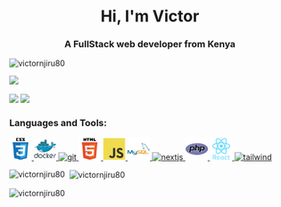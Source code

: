 <h1 align="center">Hi, I'm Victor</h1>

<h3 align="center">A FullStack web developer from Kenya</h3>

<p align="left"> 
  <img src="https://komarev.com/ghpvc/?username=victornjiru80&label=Profile%20views&color=0e75b6&style=flat" alt="victornjiru80" /> 
</p>

<p align='left'>
      <!-- Telegram Logo  -->
  <a href="https://t.me/victorpumpkineater/"><img height='100px' src="https://upload.wikimedia.org/wikipedia/commons/8/83/Telegram_2019_Logo.svg" /></a> 

      
  <a href="https://www.linkedin.com/in/victor-muriithi-479b95241/"><img height='100px' src="https://upload.wikimedia.org/wikipedia/commons/c/ca/LinkedIn_logo_initials.png" /></a> 
      <!-- Gmail Logo   -->
  <a href="mailto: victornjiru80@gmail.com"><img height='100px' width="" src="https://seeklogo.com/images/G/gmail-logo-286F380C2D-seeklogo.com.png" /></a> 

</p>



<h3 align="left">Languages and Tools:</h3>


<p align="left"> 
  
  
  <a href="https://www.w3schools.com/css/" target="_blank" rel="noreferrer"> 
    <img src="https://raw.githubusercontent.com/devicons/devicon/master/icons/css3/css3-original-wordmark.svg" alt="css3" width="40" height="40"/> 
  </a>
  
  <a href="https://www.docker.com/" target="_blank" rel="noreferrer">
      <img src="https://raw.githubusercontent.com/devicons/devicon/master/icons/docker/docker-original-wordmark.svg" alt="docker" width="40" height="40"/>
  </a> 
  
  <a href="https://git-scm.com/" target="_blank" rel="noreferrer"> 
    <img src="https://www.vectorlogo.zone/logos/git-scm/git-scm-icon.svg" alt="git" width="40" height="40"/> 
  </a>
  
  <a href="https://www.w3.org/html/" target="_blank" rel="noreferrer"> 
    <img src="https://raw.githubusercontent.com/devicons/devicon/master/icons/html5/html5-original-wordmark.svg" alt="html5" width="40" height="40"/> 
  </a> 
  
  <a href="https://developer.mozilla.org/en-US/docs/Web/JavaScript" target="_blank" rel="noreferrer"> 
    <img src="https://raw.githubusercontent.com/devicons/devicon/master/icons/javascript/javascript-original.svg" alt="javascript" width="40" height="40"/> 
  </a> 
  
  <a href="https://www.mysql.com/" target="_blank" rel="noreferrer"> 
    <img src="https://raw.githubusercontent.com/devicons/devicon/master/icons/mysql/mysql-original-wordmark.svg" alt="mysql" width="40" height="40"/>
  </a>
  
  <a href="https://nextjs.org/" target="_blank" rel="noreferrer">
    <img src="https://cdn.worldvectorlogo.com/logos/nextjs-2.svg" alt="nextjs" width="40" height="40"/>
  </a>
  
  <a href="https://www.php.net" target="_blank" rel="noreferrer">
    <img src="https://raw.githubusercontent.com/devicons/devicon/master/icons/php/php-original.svg" alt="php" width="40" height="40"/> 
  </a> 
  
  <a href="https://reactjs.org/" target="_blank" rel="noreferrer"> 
    <img src="https://raw.githubusercontent.com/devicons/devicon/master/icons/react/react-original-wordmark.svg" alt="react" width="40" height="40"/> 
  </a> 
  
  <a href="https://tailwindcss.com/" target="_blank" rel="noreferrer"> 
    <img src="https://www.vectorlogo.zone/logos/tailwindcss/tailwindcss-icon.svg" alt="tailwind" width="40" height="40"/> 
  </a> 
  
</p>


<p>
  <img align="left" src="https://github-readme-stats.vercel.app/api/top-langs?username=victornjiru80&show_icons=true&locale=en&layout=compact" alt="victornjiru80" />
</p>


<p>&nbsp;
  <img align="center" src="https://github-readme-stats.vercel.app/api?username=victornjiru80&show_icons=true&locale=en" alt="victornjiru80" />
</p>



<p>
  <img align="center" src="https://github-readme-streak-stats.herokuapp.com/?user=victornjiru80&" alt="victornjiru80" />
</p>
